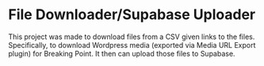 # File Downloader/Supabase Uploader
This project was made to download files from a CSV given links to the files. Specifically, to download Wordpress media (exported via Media URL Export plugin) for Breaking Point. It then can upload those files to Supabase.
